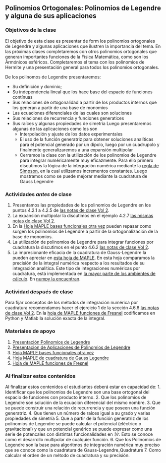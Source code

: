 ## Polinomios Ortogonales: Polinomios de Legendre y alguna de sus aplicaciones

### Objetivos de la clase
El objetivo de esta clase es presentar de form los polinomios ortogonales de Legendre y algunas aplicaciones que ilustren la importancia del tema. En las próximas clases completaremos con otros polinomios ortogonales que generan importantes funciones de la Física Matemática, como son los Armónicos esféricos. Completaremos el tema con los polinomios de Hermite y una presentación general para todos los polinomios ortogonales.

De los polinomos de Legendre presentaremos:
  + Su definición y dominio;
  + Su independencia lineal que los hace base del espacio de funciones contínuas
  + Sus relaciones de ortogonalidad a partir de los productos internos que los generan a partir de una base de monomios
  + Las ecuaciones diferenciales de las cuales son soluciones
  + Sus relaciones de recurrencia y funciones generatices
  + Sus raíces y algunas propiedades de simetría
Luego presentaremos algunas de las aplicaciones como los son
    + Interpolación y ajuste de los datos experimentales
    + El uso de la función generatriz para obtener soluciones analíticas para el potencial generado por un dipolo, luego por un cuadrupolo y finalmente generalizaremos a una expansión multipolar
    + Cerramos la clase con la utilización de los polinomios de Legendre para integrar numéricamente muy eficazmente. Para ello primero discutimos la lógica de la integración numérica mediante la [regla de Simpson](https://pythonnumericalmethods.berkeley.edu/notebooks/chapter21.04-Simpsons-Rule.html), en la cual utilizamos incrementos constantes. Luego mostramos como se puede mejorar mediante la cuadratura de Gauss Legendre

### Actividades *antes* de clase
 1. Presentamos las propiedades de los polinomios de Legendre en los puntos 4.2.1 a 4.2.5 de [las notas de clase Vol 2](https://github.com/nunezluis/MisCursos/blob/main/MisMateriales/LibrosCapitulos/VolumenDOS.pdf).
 2. La expansión multipolar la discutimos en el ejemplo 4.2.7 [las mismas notas de clase Vol 2](https://github.com/nunezluis/MisCursos/blob/main/MisMateriales/LibrosCapitulos/VolumenDOS.pdf).
 3. En la [Hoja MAPLE bases funcionales otra vez](https://htmlpreview.github.io/?https://github.com/nunezluis/MisCursos/blob/main/MisMateriales/ProgramasScripts/BasesFuncionales/BasesFuncionales.html) pueden repasar como surgen los polinomios de Legendre a partir de la ortogonalización de la base de monomios.
 4. La utilización de polinomios de Legendre para integrar funciones por cuadratura la discutimos en el punto 4.6.2  [las notas de clase Vol 2](https://github.com/nunezluis/MisCursos/blob/main/MisMateriales/LibrosCapitulos/VolumenDOS.pdf).
 5. La impresionante eficacia de la cuadratura de Gauss-Legendre la pueden apreciar en [esta hoja de MAPLE](https://htmlpreview.github.io/?https://github.com/nunezluis/MisCursos/blob/main/MisMateriales/ProgramasScripts/FuncionesEspeciales/CuadraturaGauss/CuadraturaGaussLegendre1.html). En esta hoja comparamos la precisión de la integral numérica respecto a los resultados de su integración analítica. Este tipo de integraciones numéricas por cuadratura, está implementada en [la mayor parte de los ambientes de cálculo](https://rosettacode.org/wiki/Numerical_integration/Gauss-Legendre_Quadrature). En [numpy la encuentran](https://numpy.org/doc/stable/reference/generated/numpy.polynomial.legendre.leggauss.html).  

### Actividad *después* de clase
Para fijar conceptos de los métodos de integración numérica por cuadratura recomendamos hacer el ejercicio 1 de la sección 4.6.6 [las notas de clase Vol 2](https://github.com/nunezluis/MisCursos/blob/main/MisMateriales/LibrosCapitulos/VolumenDOS.pdf). En la [hoja de MAPLE funciones de Fresnel](https://htmlpreview.github.io/?https://github.com/nunezluis/MisCursos/blob/main/MisMateriales/ProgramasScripts/FuncionesEspeciales/Fresnel/Fresnel.html) codificamos en Python y Matlab la solución exacta de la integral.

### Materiales de apoyo
  1. [Presentación Polinomios de Legendre](https://github.com/nunezluis/MisCursos/blob/main/MisMateriales/Presentaciones/M2_22Legendre.pdf)
  2. [Presentacion de Aplicaciones de Polinomios de Legendre](https://github.com/nunezluis/MisCursos/blob/main/MisMateriales/Presentaciones/M2_25LegendreApp.pdf)
  3. [Hoja MAPLE bases funcionales otra vez](https://htmlpreview.github.io/?https://github.com/nunezluis/MisCursos/blob/main/MisMateriales/ProgramasScripts/BasesFuncionales/BasesFuncionales.html)
  4. [Hoja MAPLE de cuadratura de Gauss Legendre](https://htmlpreview.github.io/?https://github.com/nunezluis/MisCursos/blob/main/MisMateriales/ProgramasScripts/FuncionesEspeciales/CuadraturaGauss/CuadraturaGaussLegendre1.html)
  5. [Hoja de MAPLE funciones de Fresnel](https://htmlpreview.github.io/?https://github.com/nunezluis/MisCursos/blob/main/MisMateriales/ProgramasScripts/FuncionesEspeciales/Fresnel/Fresnel.html)

### Al finalizar estos contenidos
Al finalizar estos contenidos el estudiantes deberá estar en capacidad de:
    1. Identificar que los polinomios de Legendre son una base ortogonal del espacio de funciones con producto interno.
    2. Que los polinomios de Legendre son solución de la ecuación diferencial del mismo nombre.
    3. Que se puede construir una relación de recurrencia y que poseen una función generatriz.
    4. Que tienen un número de raíces igual a su grado y varias propiedades de simetría
    5. Que a partir de la función generatriz de los polinomios de Legendre se puede calcular el potencial (eléctrico o gravitacional) y que un potencial genérico se puede expresar como una serie de potencales con distintas funcionalidades en *1/r*. Esto se conoce como el desarrollo multipolar de cualquier función.
    6. Que los Polinomios de Legendre son la base para algoritmos de integración numérica muy preciso que se conoce como la cuadratura de Gauss-Legendre_Quadrature
    7. Como calcular el orden de un método de cuadratura y su precisión. 
